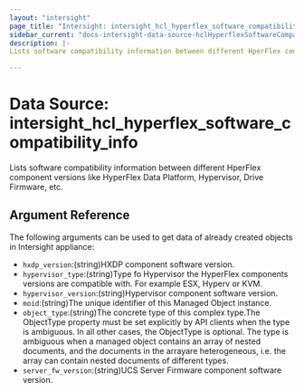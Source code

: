 ```yaml
---
layout: "intersight"
page_title: "Intersight: intersight_hcl_hyperflex_software_compatibility_info"
sidebar_current: "docs-intersight-data-source-hclHyperflexSoftwareCompatibilityInfo"
description: |-
Lists software compatibility information between different HperFlex component versions like HyperFlex Data Platform, Hypervisor, Drive Firmware, etc.

---
```


# Data Source: intersight_hcl_hyperflex_software_compatibility_info
Lists software compatibility information between different HperFlex component versions like HyperFlex Data Platform, Hypervisor, Drive Firmware, etc.

## Argument Reference
The following arguments can be used to get data of already created objects in Intersight appliance:
* `hxdp_version`:(string)HXDP component software version.
* `hypervisor_type`:(string)Type fo Hypervisor the HyperFlex components versions are compatible with. For example ESX, Hyperv or KVM.
* `hypervisor_version`:(string)Hypervisor component software version.
* `moid`:(string)The unique identifier of this Managed Object instance.
* `object_type`:(string)The concrete type of this complex type.The ObjectType property must be set explicitly by API clients when the type is ambiguous. In all other cases, the ObjectType is optional. The type is ambiguous when a managed object contains an array of nested documents, and the documents in the arrayare heterogeneous, i.e. the array can contain nested documents of different types.
* `server_fw_version`:(string)UCS Server Firmware component software version.
